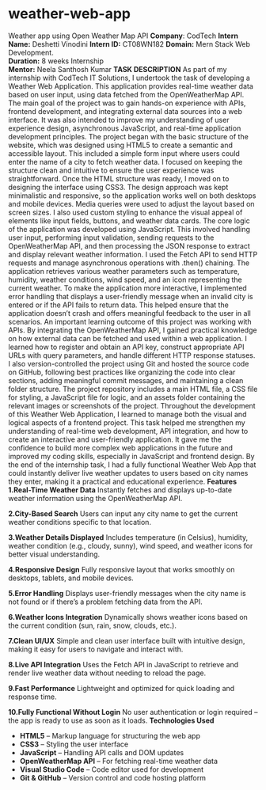 # weather-web-app
Weather app using Open Weather Map API
**Company**: CodTech
**Intern Name:** Deshetti Vinodini
**Intern ID:** CT08WN182
**Domain:** Mern Stack Web Development.  
**Duration:** 8 weeks Internship  
**Mentor:**  Neela Santhosh Kumar 
**TASK DESCRIPTION**
As part of my internship with CodTech IT Solutions, I undertook the task of developing a Weather Web Application. This application provides real-time weather data based on user input, using data fetched from the OpenWeatherMap API. The main goal of the project was to gain hands-on experience with APIs, frontend development, and integrating external data sources into a web interface. It was also intended to improve my understanding of user experience design, asynchronous JavaScript, and real-time application development principles.
The project began with the basic structure of the website, which was designed using HTML5 to create a semantic and accessible layout. This included a simple form input where users could enter the name of a city to fetch weather data. I focused on keeping the structure clean and intuitive to ensure the user experience was straightforward.
Once the HTML structure was ready, I moved on to designing the interface using CSS3. The design approach was kept minimalistic and responsive, so the application works well on both desktops and mobile devices. Media queries were used to adjust the layout based on screen sizes. I also used custom styling to enhance the visual appeal of elements like input fields, buttons, and weather data cards.
The core logic of the application was developed using JavaScript. This involved handling user input, performing input validation, sending requests to the OpenWeatherMap API, and then processing the JSON response to extract and display relevant weather information. I used the Fetch API to send HTTP requests and manage asynchronous operations with .then() chaining. The application retrieves various weather parameters such as temperature, humidity, weather conditions, wind speed, and an icon representing the current weather.
To make the application more interactive, I implemented error handling that displays a user-friendly message when an invalid city is entered or if the API fails to return data. This helped ensure that the application doesn’t crash and offers meaningful feedback to the user in all scenarios.
An important learning outcome of this project was working with APIs. By integrating the OpenWeatherMap API, I gained practical knowledge on how external data can be fetched and used within a web application. I learned how to register and obtain an API key, construct appropriate API URLs with query parameters, and handle different HTTP response statuses.
I also version-controlled the project using Git and hosted the source code on GitHub, following best practices like organizing the code into clear sections, adding meaningful commit messages, and maintaining a clean folder structure. The project repository includes a main HTML file, a CSS file for styling, a JavaScript file for logic, and an assets folder containing the relevant images or screenshots of the project.
Throughout the development of this Weather Web Application, I learned to manage both the visual and logical aspects of a frontend project. This task helped me strengthen my understanding of real-time web development, API integration, and how to create an interactive and user-friendly application. It gave me the confidence to build more complex web applications in the future and improved my coding skills, especially in JavaScript and frontend design.
By the end of the internship task, I had a fully functional Weather Web App that could instantly deliver live weather updates to users based on city names they enter, making it a practical and educational experience.
**Features**
**1.Real-Time Weather Data**
Instantly fetches and displays up-to-date weather information using the OpenWeatherMap API.

**2.City-Based Search**
Users can input any city name to get the current weather conditions specific to that location.

**3.Weather Details Displayed**
Includes temperature (in Celsius), humidity, weather condition (e.g., cloudy, sunny), wind speed, and weather icons for better visual understanding.

**4.Responsive Design**
Fully responsive layout that works smoothly on desktops, tablets, and mobile devices.

**5.Error Handling**
Displays user-friendly messages when the city name is not found or if there’s a problem fetching data from the API.

**6.Weather Icons Integration**
Dynamically shows weather icons based on the current condition (sun, rain, snow, clouds, etc.).

**7.Clean UI/UX**
Simple and clean user interface built with intuitive design, making it easy for users to navigate and interact with.

**8.Live API Integration**
Uses the Fetch API in JavaScript to retrieve and render live weather data without needing to reload the page.

**9.Fast Performance**
Lightweight and optimized for quick loading and response time.

**10.Fully Functional Without Login**
No user authentication or login required – the app is ready to use as soon as it loads.
 **Technologies Used**  
- **HTML5** – Markup language for structuring the web app  
- **CSS3** – Styling the user interface  
- **JavaScript** – Handling API calls and DOM updates  
- **OpenWeatherMap API** – For fetching real-time weather data  
- **Visual Studio Code** – Code editor used for development  
- **Git & GitHub** – Version control and code hosting platform  

